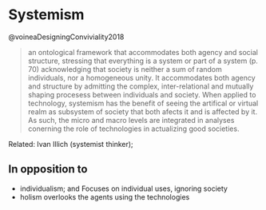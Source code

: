 # Systemism

@voineaDesigningConviviality2018 
> an ontological framework that accommodates both agency and social structure, stressing that everything is a system or part of a system (p. 70)
> acknowledging that society is neither a sum of random individuals, nor a homogeneous unity. It accommodates both agency and structure by admitting the complex, inter-relational and mutually shaping procesess between individuals and society. When applied to technology, systemism has the benefit of seeing the artifical or virtual realm as subsystem of society that both afects it and is affected by it. As such, the micro and macro levels are integrated in analyses conerning the role of technologies in actualizing good societies.

Related: Ivan Illich (systemist thinker); 

## In opposition to

- individualism; and
  Focuses on individual uses, ignoring society
- holism
  overlooks the agents using the technologies